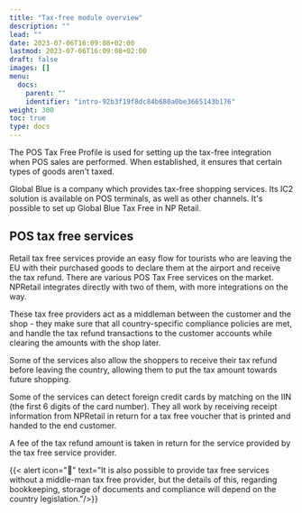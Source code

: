 ```yaml
---
title: "Tax-free module overview"
description: ""
lead: ""
date: 2023-07-06T16:09:08+02:00
lastmod: 2023-07-06T16:09:08+02:00
draft: false
images: []
menu:
  docs:
    parent: ""
    identifier: "intro-92b3f19f8dc84b680a0be3665143b176"
weight: 300
toc: true
type: docs
---
```


The POS Tax Free Profile is used for setting up the tax-free integration when POS sales are performed. When established, it ensures that certain types of goods aren't taxed. 

Global Blue is a company which provides tax-free shopping services. Its IC2 solution is available on POS terminals, as well as other channels. It's possible to set up Global Blue Tax Free in NP Retail.

## POS tax free services

Retail tax free services provide an easy flow for tourists who are leaving the EU with their purchased goods to declare them at the airport and receive the tax refund.
There are various POS Tax Free services on the market. NPRetail integrates directly with two of them, with more integrations on the way.  

These tax free providers act as a middleman between the customer and the shop - they make sure that all country-specific compliance policies are met, and handle the tax refund transactions to the customer accounts while clearing the amounts with the shop later.

Some of the services also allow the shoppers to receive their tax refund before leaving the country, allowing them to put the tax amount towards future shopping.

Some of the services can detect foreign credit cards by matching on the IIN (the first 6 digits of the card number). 
They all work by receiving receipt information from NPRetail in return for a tax free voucher that is printed and handed to the end customer.  


A fee of the tax refund amount is taken in return for the service provided by the tax free service provider.

{{< alert icon="📝" text="It is also possible to provide tax free services without a middle-man tax free provider, but the details of this, regarding bookkeeping, storage of documents and compliance will depend on the country legislation."/>}}
